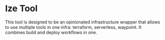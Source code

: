 # Ize Tool

This tool is designed to be an opinionated infrastructure wrapper that allows to use multiple tools in one infra: terraform, serverless, waypoint. 
It combines build and deploy workflows in one. 